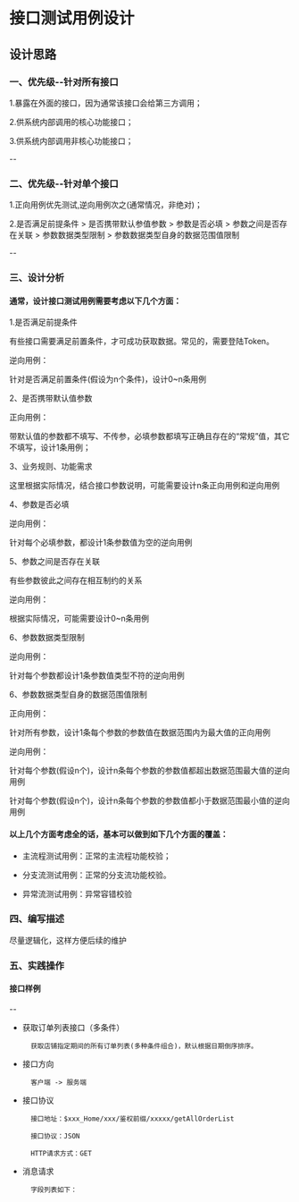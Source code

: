 # 接口测试用例设计
## 设计思路
### 一、优先级--针对所有接口
1.暴露在外面的接口，因为通常该接口会给第三方调用；

2.供系统内部调用的核心功能接口；

3.供系统内部调用非核心功能接口；

--

### 二、优先级--针对单个接口
1.正向用例优先测试,逆向用例次之(通常情况，非绝对)；

2.是否满足前提条件 > 是否携带默认参值参数 > 参数是否必填 > 参数之间是否存在关联 > 参数数据类型限制 > 参数数据类型自身的数据范围值限制

--

### 三、设计分析
#### 通常，设计接口测试用例需要考虑以下几个方面：

1.是否满足前提条件

有些接口需要满足前置条件，才可成功获取数据。常见的，需要登陆Token。

逆向用例：

针对是否满足前置条件(假设为n个条件)，设计0~n条用例

2、是否携带默认值参数

正向用例：

带默认值的参数都不填写、不传参，必填参数都填写正确且存在的“常规”值，其它不填写，设计1条用例；

 

3、业务规则、功能需求

这里根据实际情况，结合接口参数说明，可能需要设计n条正向用例和逆向用例

4、参数是否必填

逆向用例：

针对每个必填参数，都设计1条参数值为空的逆向用例

5、参数之间是否存在关联

有些参数彼此之间存在相互制约的关系

逆向用例：

根据实际情况，可能需要设计0~n条用例

6、参数数据类型限制

逆向用例：

针对每个参数都设计1条参数值类型不符的逆向用例

6、参数数据类型自身的数据范围值限制

正向用例：

针对所有参数，设计1条每个参数的参数值在数据范围内为最大值的正向用例

 

逆向用例：

针对每个参数(假设n个)，设计n条每个参数的参数值都超出数据范围最大值的逆向用例

针对每个参数(假设n个)，设计n条每个参数的参数值都小于数据范围最小值的逆向用例

 

#### 以上几个方面考虑全的话，基本可以做到如下几个方面的覆盖：

* 主流程测试用例：正常的主流程功能校验；

* 分支流测试用例：正常的分支流功能校验。

* 异常流测试用例：异常容错校验

### 四、编写描述
尽量逻辑化，这样方便后续的维护

### 五、实践操作
#### 接口样例
--
* 获取订单列表接口（多条件）

		获取店铺指定期间的所有订单列表(多种条件组合)，默认根据日期倒序排序。

* 接口方向

		客户端 -> 服务端
		
* 接口协议

		接口地址：$xxx_Home/xxx/鉴权前缀/xxxxx/getAllOrderList

		接口协议：JSON

		HTTP请求方式：GET
* 消息请求

		字段列表如下：



